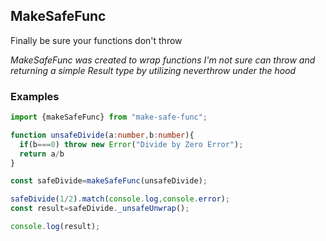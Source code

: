 ## MakeSafeFunc
Finally be sure your functions don't throw


<i>
MakeSafeFunc was created to wrap functions I'm not sure
can throw and returning a simple Result type by utilizing
neverthrow under the hood
</i>



### Examples

```ts
import {makeSafeFunc} from "make-safe-func";

function unsafeDivide(a:number,b:number){
  if(b===0) throw new Error("Divide by Zero Error");
  return a/b
}

const safeDivide=makeSafeFunc(unsafeDivide);

safeDivide(1/2).match(console.log,console.error);
const result=safeDivide._unsafeUnwrap();

console.log(result);
```
